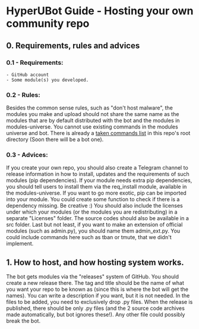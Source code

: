 # HyperUBot Guide - Hosting your own community repo

## 0. Requirements, rules and advices

### 0.1 - Requirements:

    - GitHub account
    - Some module(s) you developed.

### 0.2 - Rules:

Besides the common sense rules, such as "don't host malware", the modules you make and upload should not share the same name as the modules that are by default distributed with the bot and the modules in modules-universe. You cannot use existing commands in the modules universe and bot. There is already a [taken commands list](https://github.com/nunopenim/module-universe/blob/master/TAKEN_COMMANDS.md) in this repo's root directory (Soon there will be a bot one).

### 0.3 - Advices:

If you create your own repo, you should also create a Telegram channel to release information in how to install, updates and the requirements of such modules (pip dependencies). If your module needs extra pip dependencies, you should tell users to install them via the req_install module, available in the modules-universe. If you want to go more exotic, pip can be imported into your module. You could create some function to check if there is a dependency missing. Be creative :)
You should also include the licenses under which your modules (or the modules you are redistributing) in a separate "Licenses" folder. The source codes should also be available in a src folder.
Last but not least, if you want to make an extension of official modules (such as admin.py), you should name them admin_ext.py. You could include commands here such as tban or tmute, that we didn't implement.

## 1. How to host, and how hosting system works.

The bot gets modules via the "releases" system of GitHub. You should create a new release there. The tag and title should be the name of what you want your repo to be known as (since this is where the bot will get the names). You can write a description if you want, but it is not needed. In the files to be added, you need to exclusively drop .py files. When the release is published, there should be only .py files (and the 2 source code archives made automatically, but bot ignores these!). Any other file could possibly break the bot.
